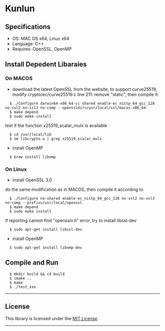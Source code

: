 # Kunlun

## Specifications

- OS: MAC OS x64, Linux x64
- Language: C++
- Requires: OpenSSL, OpenMP

## Install Depedent Libaraies

### On MACOS

- download the latest OpenSSL from the website, to support curve25519,
  modify crypto/ec/curve25519.c line 211: remove "static", then compile it:

```
  $ ./Configure darwin64-x86_64-cc shared enable-ec_nistp_64_gcc_128 no-ssl2 no-ssl3 no-comp --openssldir=/usr/local/ssl/macos-x86_64
  $ make depend
  $ sudo make install
```

test if the function x25519_scalar_mulx is available

```
  $ cd /usr/local/lib
  $ nm libcrypto.a | grep x25519_scalar_mulx
```

- install OpenMP

```
  $ brew install libomp
```

### On Linux

- install OpenSSL 3.0

do the same modification as in MACOS, then compile it according to

```
  $ ./Configure no-shared enable-ec_nistp_64_gcc_128 no-ssl2 no-ssl3 no-comp --prefix=/usr/local/openssl
  $ make depend
  $ sudo make install
```

if reporting cannot find "opensslv.h" error, try to install libssl-dev

```
  $ sudo apt-get install libssl-dev
```

- install OpenMP

```
  $ sudo apt-get install libomp-dev
```

## Compile and Run

```
  $ mkdir build && cd build
  $ cmake ..
  $ make
  $ ./test_xxx
```

---

## License

This library is licensed under the [MIT License](LICENSE).

---

